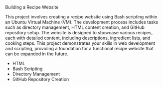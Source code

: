 Building a Recipe Website

This project involves creating a recipe website using Bash scripting within an Ubuntu Virtual Machine (VM). The development process includes tasks such as directory management, HTML content creation, and GitHub repository setup. The website is designed to showcase various recipes, each with detailed content, including descriptions, ingredient lists, and cooking steps. This project demonstrates your skills in web development and scripting, providing a foundation for a functional recipe website that can be expanded in the future.

- HTML
- Bash Scripting
- Directory Management
- GitHub Repository Creation

